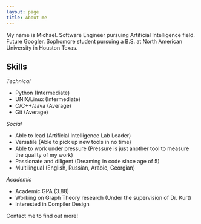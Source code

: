 ```yaml
---
layout: page
title: About me
---
```

<link rel="stylesheet" href="/font-awesome-4.7.0/css/font-awesome.min.css">


My name is Michael. Software Engineer pursuing Artificial Intelligence field. Future Googler. Sophomore student pursuing a B.S. at North American University in Houston Texas. 

## Skills 

*Technical*

- Python (Intermediate)
- UNIX/Linux (Intermediate)
- C/C++/Java (Average)
- Git (Average)

*Social*

- Able to lead (Artificial Intelligence Lab Leader)
- Versatile (Able to pick up new tools in no time)
- Able to work under pressure (Pressure is just another tool to measure the quality of my work)
- Passionate and diligent (Dreaming in code since age of 5)
- Multilingual (English, Russian, Arabic, Georgian)


*Academic*

- Academic GPA (3.88)
- Working on Graph Theory research (Under the supervision of Dr. Kurt)
- Interested in Compiler Design

Contact me to find out more! 

<a href="http://stackoverflow.com/users/5110035/michaelmmeskhi"> <i style="width:20px;" class="fa fa-stack-overflow fa-2x" aria-hidden="true"></i></a>
<a href="https://www.linkedin.com/in/mikhailmmeskhi"> <i style="width:20px;" class="fa fa-linkedin-square fa-2x" aria-hidden="true"></i></a>
<a href="https://github.com/MichaelMMeskhi"> <i style="width:20px;" class="fa fa-github fa-2x" aria-hidden="true"></i></a>
<a href="michael.m.meskhi@live.com"> <i style="width:20px;" class="fa fa-envelope-o fa-2x" aria-hidden="true"></i></a>